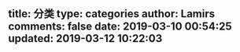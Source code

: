 title: 分类
type: categories
author: Lamirs
comments: false
date: 2019-03-10 00:54:25
updated: 2019-03-12 10:22:03
---
